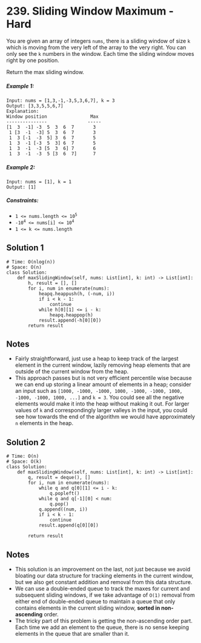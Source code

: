 # 239. Sliding Window Maximum - Hard

You are given an array of integers `nums`, there is a sliding window of size `k` which is moving from the very left of the array to the very right. You can only see the `k` numbers in the window. Each time the sliding window moves right by one position.

Return the max sliding window.

##### Example 1:

```
Input: nums = [1,3,-1,-3,5,3,6,7], k = 3
Output: [3,3,5,5,6,7]
Explanation: 
Window position                Max
---------------               -----
[1  3  -1] -3  5  3  6  7       3
 1 [3  -1  -3] 5  3  6  7       3
 1  3 [-1  -3  5] 3  6  7       5
 1  3  -1 [-3  5  3] 6  7       5
 1  3  -1  -3 [5  3  6] 7       6
 1  3  -1  -3  5 [3  6  7]      7
```

##### Example 2:

```
Input: nums = [1], k = 1
Output: [1]
```

##### Constraints:

- <code>1 <= nums.length <= 10<sup>5</sup></code>
- <code>-10<sup>4</sup> <= nums[i] <= 10<sup>4</sup></code>
- <code>1 <= k <= nums.length</code>

## Solution 1

```
# Time: O(nlog(n))
# Space: O(n)
class Solution:
    def maxSlidingWindow(self, nums: List[int], k: int) -> List[int]:
        h, result = [], []
        for i, num in enumerate(nums):
            heapq.heappush(h, (-num, i))
            if i < k - 1:
                continue
            while h[0][1] <= i - k:
                heapq.heappop(h)
            result.append(-h[0][0])
        return result
```

## Notes
- Fairly straightforward, just use a heap to keep track of the largest element in the current window, lazily removing heap elements that are outside of the current window from the heap.
- This approach passes but is not very efficient percentile wise because we can end up storing a linear amount of elements in a heap; consider an input such as `[1000, -1000, -1000, 1000, -1000, -1000, 1000, -1000, -1000, 1000, ...]` and `k = 3`. You could see all the negative elements would make it into the heap without making it out. For larger values of `k` and correspondingly larger valleys in the input, you could see how towards the end of the algorithm we would have approximately `n` elements in the heap.

## Solution 2

```
# Time: O(n)
# Space: O(k)
class Solution:
    def maxSlidingWindow(self, nums: List[int], k: int) -> List[int]:
        q, result = deque(), []
        for i, num in enumerate(nums):
            while q and q[0][1] <= i - k:
                q.popleft()
            while q and q[-1][0] < num:
                q.pop()
            q.append((num, i))
            if i < k - 1:
                continue
            result.append(q[0][0])
            
        return result
```

## Notes
- This solution is an improvement on the last, not just because we avoid bloating our data structure for tracking elements in the current window, but we also get constant addition and removal from this data structure.
- We can use a double-ended queue to track the maxes for current and subsequent sliding windows, if we take advantage of `O(1)` removal from either end of double-ended queue to maintain a queue that only contains elements in the current sliding window, __sorted in non-ascending__ order. 
- The tricky part of this problem is getting the non-ascending order part. Each time we add an element to the queue, there is no sense keeping elements in the queue that are smaller than it.